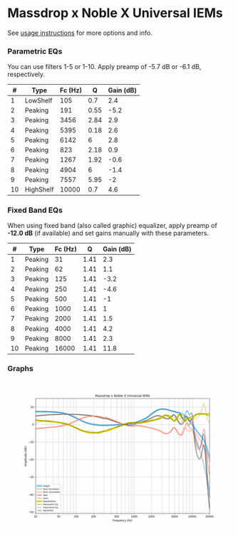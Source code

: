 # Massdrop x Noble X Universal IEMs
See [usage instructions](https://github.com/jaakkopasanen/AutoEq#usage) for more options and info.

### Parametric EQs
You can use filters 1-5 or 1-10. Apply preamp of -5.7 dB or -6.1 dB, respectively.

|   # | Type      |   Fc (Hz) |    Q |   Gain (dB) |
|-----|-----------|-----------|------|-------------|
|   1 | LowShelf  |       105 | 0.7  |         2.4 |
|   2 | Peaking   |       191 | 0.55 |        -5.2 |
|   3 | Peaking   |      3456 | 2.84 |         2.9 |
|   4 | Peaking   |      5395 | 0.18 |         2.6 |
|   5 | Peaking   |      6142 | 6    |         2.8 |
|   6 | Peaking   |       823 | 2.18 |         0.9 |
|   7 | Peaking   |      1267 | 1.92 |        -0.6 |
|   8 | Peaking   |      4904 | 6    |        -1.4 |
|   9 | Peaking   |      7557 | 5.95 |        -2   |
|  10 | HighShelf |     10000 | 0.7  |         4.6 |

### Fixed Band EQs
When using fixed band (also called graphic) equalizer, apply preamp of **-12.0 dB** (if available) and set gains manually with these parameters.

|   # | Type    |   Fc (Hz) |    Q |   Gain (dB) |
|-----|---------|-----------|------|-------------|
|   1 | Peaking |        31 | 1.41 |         2.3 |
|   2 | Peaking |        62 | 1.41 |         1.1 |
|   3 | Peaking |       125 | 1.41 |        -3.2 |
|   4 | Peaking |       250 | 1.41 |        -4.6 |
|   5 | Peaking |       500 | 1.41 |        -1   |
|   6 | Peaking |      1000 | 1.41 |         1   |
|   7 | Peaking |      2000 | 1.41 |         1.5 |
|   8 | Peaking |      4000 | 1.41 |         4.2 |
|   9 | Peaking |      8000 | 1.41 |         2.3 |
|  10 | Peaking |     16000 | 1.41 |        11.8 |

### Graphs
![](./Massdrop%20x%20Noble%20X%20Universal%20IEMs.png)
